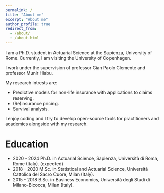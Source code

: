 ```yaml
---
permalink: /
title: "About me"
excerpt: "About me"
author_profile: true
redirect_from: 
  - /about/
  - /about.html
---
```


I am a Ph.D. student in Actuarial Science at the Sapienza, University of Rome. Currently, I am visiting the University of Copenhagen. 

I work under the supervision of professor Gian Paolo Clemente and professor Munir Hiabu.

My research intrests are:

* Predictive models for non-life insurance with applications to claims reserving.
* (Re)insurance pricing.
* Survival analysis.

I enjoy coding and I try to develop open-source tools for practitioners and academics alongside with my research.

Education
========================

* 2020 - 2024 Ph.D. in Actuarial Science, Sapienza, Università di Roma, Rome (Italy). (expected)
* 2018 - 2020 M.Sc. in Statistical and Actuarial Science, Università Cattolica del Sacro Cuore, Milan (Italy).  
* 2015 - 2018 B.Sc. in Business Economics, Università degli Studi di Milano-Bicocca, Milan (Italy).  